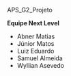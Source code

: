 APS_G2_Projeto

<strong>Equipe Next Level</strong>
* Abner Matias
* Júnior Matos
* Luiz Eduardo
* Samuel Almeida
* Wyllian Asevedo

